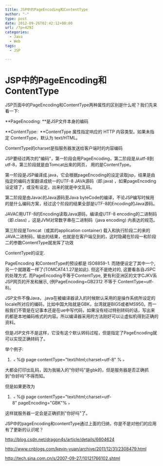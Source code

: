 ```yaml
---
title: JSP中的PageEncoding和ContentType
author: "-"
type: post
date: 2012-09-26T02:42:12+00:00
url: /?p=4292
categories:
  - Java
  - Web
tags:
  - JSP

---
```

# JSP中的PageEncoding和ContentType
JSP页面中的PageEncoding和ContentType两种属性的区别是什么呢？我们先来看一下: 

**PageEncoding: **是JSP文件本身的编码

**ContentType:  **ContentType 属性指定响应的 HTTP 内容类型。如果未指定 ContentType，默认为 text/HTML。

ContentType的charset是指服务器发送给客户端时的内容编码

JSP要经过两次的"编码"，第一阶段会用PageEncoding，第二阶段是从utf-8到utf-8，第三阶段就是由Tomcat出来的网页， 用的是ContentType。

第一阶段是JSP编译成.java，它会根据pageEncoding的设定读取jsp，结果是由指定的编码方案翻译成统一的UTF-8 JAVA源码（即.java) ，如果pageEncoding设定错了，或没有设定，出来的就是中文乱码。

第二阶段是由Javac的Java源码至Java byteCode的编译，不论JSP编写时候用的是什么编码方案，经过这个阶段的结果全部是UTF-8的Encoding的Java源码。

JAVAC用UTF-8的Encoding读取Java源码，编译成UTF-8 encoding的二进制码（即.class) ，这是JVM对常数字串在二进制码（java encoding) 内表达的规范。

第三阶段是Tomcat（或其的application container) 载入和执行阶段二的来的JAVA二进制码，输出的结果，也就是在客户端见到的，这时隐藏在阶段一和阶段二的参数ContentType就发挥了功效

ContentType的设定.

PageEncoding 和ContentType的预设都是 ISO8859-1. 而随便设定了其中一个, 另一个就跟着一样了(TOMCAT4.1.27是如此). 但这不是绝对的, 这要看各自JSPC的处理方式. 而PageEncoding不等于ContentType, 更有利亚洲区的文字CJKV系JSP网页的开发和展示, (例PageEncoding=GB2312 不等于 ContentType=utf-8)。

JSP文件不像Java，.java在被编译器读入的时候默认采用的是操作系统所设定的locale所对应的编码，比如中国大陆就是GBK，台湾就是BIG5或者MS950。而一般我们不管是在记事本还是在ue中写代码，如果没有经过特别转码的话，写出来的都是本地编码格式的内容。所以编译器采用的方法刚好可以让虚拟机得到正确的资料。

但是JSP文件不是这样，它没有这个默认转码过程，但是指定了PageEncoding就可以实现正确转码了。

举个例子:

  1. ﹤%@ page contentType="text/html;charset=utf-8" %﹥

大都会打印出乱码，因为我输入的"你好吗"是gbk的，但是服务器是否正确抓到"你好吗"不得而知。

但是如果更改为

  1. ﹤%@ page contentType="text/html;charset=utf-8" pageEncoding="GBK"%﹥

这样就服务器一定会是正确抓到"你好吗"了。

JSP中的pageEncoding和contentType通过上面的归纳，你是不是对他们的应用有了更新的认识呢？

http://blog.csdn.net/dragon4s/article/details/6604624

http://www.cnblogs.com/kevin-yuan/archive/2011/12/31/2308479.html

http://tech.sina.com.cn/s/2007-09-27/10121766102.shtml
